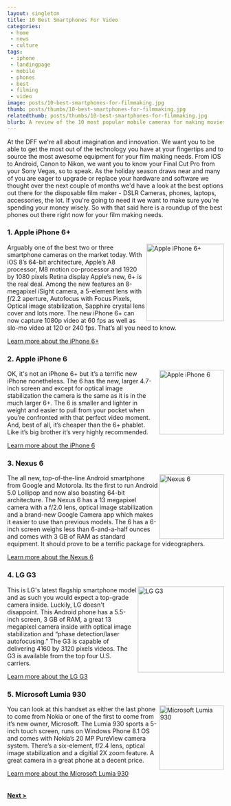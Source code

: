 ```yaml
---
layout: singleton
title: 10 Best Smartphones For Video
categories:
 - home
 - news
 - culture
tags:
 - iphone
 - landingpage
 - mobile
 - phones
 - best
 - filming
 - video
image: posts/10-best-smartphones-for-filmmaking.jpg
thumb: posts/thumbs/10-best-smartphones-for-filmmaking.jpg
relatedthumb: posts/thumbs/10-best-smartphones-for-filmmaking.jpg
blurb: A review of the 10 most popular mobile cameras for making movies.
---
```


At the DFF we're all about imagination and innovation. We want you to be able to get the most out of the technology you have at your fingertips and to source the most awesome equipment for your film making needs. From iOS to Android, Canon to Nikon, we want you to know your Final Cut Pro from your Sony Vegas, so to speak.  As the holiday season draws near and many of you are eager to upgrade or replace your hardware and software we thought over the next couple of months we'd have a look at the best options out there for the disposable film maker -  DSLR Cameras, phones, laptops, accessories, the lot. If you're going to need it we want to make sure you're spending your money wisely. So with that said here is a roundup of the best phones out there right now for your film making needs.

<div class="article" style="clear: both">
  <h3>1. Apple iPhone 6+</h3>
  <img src="{{ 'phones/iphone-6-plus.png' | asset_path }}" width="180" alt="Apple iPhone 6+" align="right">
  <p>Arguably one of the best two or three smartphone cameras on the market today. With iOS 8’s 64-bit architecture, Apple’s A8 processor, M8 motion co-processor and 1920 by 1080 pixels Retina display Apple’s new, 6+ is the real deal. Among the new features an 8-megapixel iSight camera, a 5-element lens with ƒ/2.2 aperture, Autofocus with Focus Pixels, Optical image stabilization, Sapphire crystal lens cover and lots more.  The new iPhone 6+ can now capture 1080p video at 60 fps as well as slo-mo video at 120 or 240 fps. That’s all you need to know.</p>
<p><a href="https://www.apple.com/iphone-6/" target="_blank">Learn more about the iPhone 6+</a></p>
</div>

<div class="article" style="clear: both">
  <h3>2. Apple iPhone 6</h3>
  <img align="right" src="{{ 'phones/iphone-6.png' | asset_path }}" width="150" alt="Apple iPhone 6">
  <p>OK,  it's not an iPhone 6+ but it’s a terrific new iPhone nonetheless. The 6 has the new, larger 4.7-inch screen and except for optical image stabilization the camera is the same as it is in the much larger 6+. The 6 is smaller and lighter in weight and easier to pull from your  pocket when you’re confronted with that perfect video moment. And, best of all, it’s cheaper than the 6+ phablet. Like it’s big brother it’s very highly recommended.</p>
<p><a href="https://www.apple.com/iphone-6/" target="_blank">Learn more about the iPhone 6</a></p>
</div>

<div class="article" style="clear: both">
  <h3>3. Nexus 6</h3>
  <img align="right" src="{{ 'phones/Nexus-6.png' | asset_path }}" width="150" alt="Nexus 6">
  <p>The all new, top-of-the-line Android smartphone from Google and Motorola. Its the first to run Android 5.0 Lollipop and now also boasting 64-bit architecture. The Nexus 6 has a 13 megapixel camera with a f/2.0 lens, optical image stabilization and a brand-new Google Camera app which makes it easier to use than previous models. The 6 has a 6-inch screen weighs less than 6-and-a-half ounces and comes with 3 GB of RAM as standard equipment. It should prove to be a terrific package for videographers.</p>
  <p><a href="http://www.google.com/nexus/6/" target="_blank">Learn more about the Nexus 6</a></p>
</div>

<div class="article" style="clear: both">
  <h3>4. LG G3</h3>
  <img align="right" src="{{ 'phones/lg-g3.png' | asset_path }}" width="200" alt="LG G3">
  <p>This is LG's latest flagship smartphone model and as such you would expect a top-grade camera inside. Luckily, LG doesn't disappoint. This Android phone has a 5.5-inch screen, 3 GB of RAM, a great 13 megapixel camera inside with optical image stabilization and “phase detection/laser autofocusing.” The G3 is capable of delivering 4160 by 3120 pixels videos. The G3 is available from the top four U.S. carriers.</p>
  <p><a href="http://www.lg.com/us/mobile-phones/g3" target="_blank">Learn more about the LG G3</a></p>
</div>

<div class="article" style="clear: both">
  <h3>5. Microsoft Lumia 930</h3>
  <img align="right" src="{{ 'phones/lumia-930.png' | asset_path }}" width="150" alt="Microsoft Lumia 930">
  <p>You can look at this handset as either the last phone to come from Nokia or one of the first to come from it’s new owner, Microsoft. The Lumia 930 sports a 5-inch touch screen, runs on Windows Phone 8.1 OS and comes with Nokia’s 20 MP PureView camera system. There’s a six-element, f/2.4 lens, optical image stabilization and a digitial 2X zoom feature. A great camera in a great phone at a decent price. </p>
  <p><a href="http://www.microsoft.com/en/mobile/phone/lumia930/" target="_blank">Learn more about the Microsoft Lumia 930</a></p>
</div>

<div class="article" style="clear: both">
</div>

<h4 class="text-center"><a href="/2014/12/26/movie-making-mobile-phones-page-2.html">Next ></a></h4>